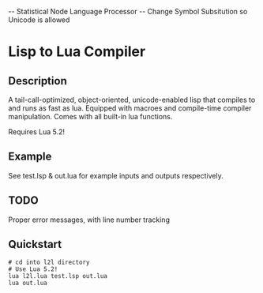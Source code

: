 -- Statistical Node Language Processor
-- Change Symbol Subsitution so Unicode is allowed

Lisp to Lua Compiler
====================

Description
-----------
A tail-call-optimized, object-oriented, unicode-enabled lisp that compiles to and runs as fast as lua. Equipped with macroes and compile-time compiler manipulation. Comes with all built-in lua functions. 

Requires Lua 5.2!

Example 
-------

See test.lsp & out.lua for example inputs and outputs respectively.

TODO
----

Proper error messages, with line number tracking

Quickstart
----------
    # cd into l2l directory
    # Use Lua 5.2!
    lua l2l.lua test.lsp out.lua
    lua out.lua

